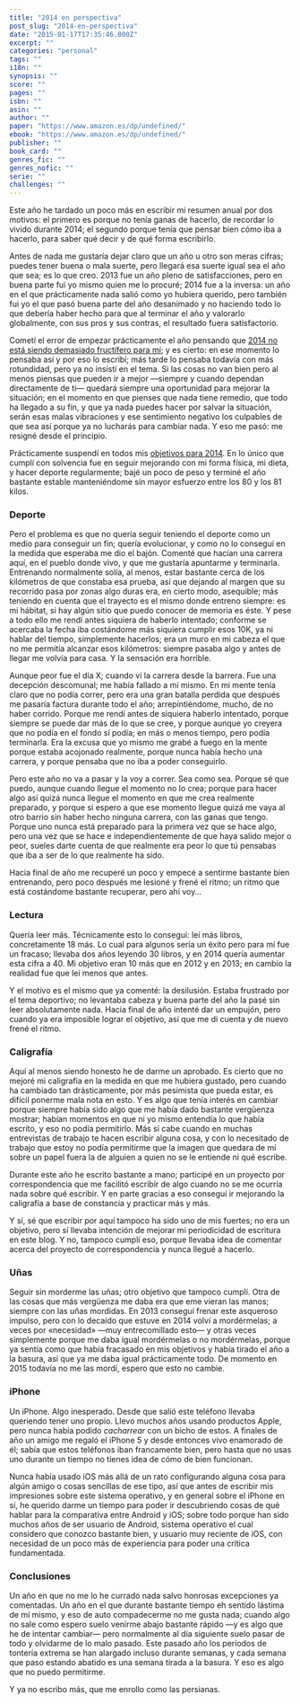 ```yaml
---
title: "2014 en perspectiva"
post_slug: "2014-en-perspectiva"
date: "2015-01-17T17:35:46.000Z"
excerpt: ""
categories: "personal"
tags: ""
i18n: ""
synopsis: ""
score: ""
pages: ""
isbn: ""
asin: ""
author: ""
paper: "https://www.amazon.es/dp/undefined/"
ebook: "https://www.amazon.es/dp/undefined/"
publisher: ""
book_card: ""
genres_fic: ""
genres_nofic: ""
serie: ""
challenges: ""
---
```


Este año he tardado un poco más en escribir mi resumen anual por dos motivos: el primero es porque no tenía ganas de hacerlo, de recordar lo vivido durante 2014; el segundo porque tenía que pensar bien cómo iba a hacerlo, para saber qué decir y de qué forma escribirlo.

Antes de nada me gustaría dejar claro que un año u otro son meras cifras; puedes tener buena o mala suerte, pero llegará esa suerte igual sea el año que sea; es lo que creo. 2013 fue un año pleno de satisfacciones, pero en buena parte fui yo mismo quien me lo procuré; 2014 fue a la inversa: un año en el que prácticamente nada salió como yo hubiera querido, pero también fui yo el que pasó buena parte del año desanimado y no haciendo todo lo que debería haber hecho para que al terminar el año y valorarlo globalmente, con sus pros y sus contras, el resultado fuera satisfactorio.

Cometí el error de empezar prácticamente el año pensando que [2014 no está siendo demasiado fructífero para mí](http://fjp.es/2014-no-esta-siendo-demasiado-fructifero-para-mi/); y es cierto: en ese momento lo pensaba así y por eso lo escribí; más tarde lo pensaba todavía con más rotundidad, pero ya no insistí en el tema. Si las cosas no van bien pero al menos piensas que pueden ir a mejor —siempre y cuando dependan directamente de ti— quedará siempre una oportunidad para mejorar la situación; en el momento en que pienses que nada tiene remedio, que todo ha llegado a su fin, y que ya nada puedes hacer por salvar la situación, serán esas malas vibraciones y ese sentimiento negativo los culpables de que sea así porque ya no lucharás para cambiar nada. Y eso me pasó: me resigné desde el principio.

Prácticamente suspendí en todos mis [objetivos para 2014](http://fjp.es/objetivos-para-2014/). En lo único que cumplí con solvencia fue en seguir mejorando con mi forma física, mi dieta, y hacer deporte regularmente; bajé un poco de peso y terminé el año bastante estable manteniéndome sin mayor esfuerzo entre los 80 y los 81 kilos.

### Deporte

Pero el problema es que no quería seguir teniendo el deporte como un medio para conseguir un fin; quería evolucionar, y como no lo conseguí en la medida que esperaba me dio el bajón. Comenté que hacían una carrera aquí, en el pueblo donde vivo, y que me gustaría apuntarme y terminarla. Entrenando normalmente solía, al menos, estar bastante cerca de los kilómetros de que constaba esa prueba, así que dejando al margen que su recorrido pasa por zonas algo duras era, en cierto modo, asequible; más teniendo en cuenta que el trayecto es el mismo donde entreno siempre: es mi hábitat, si hay algún sitio que puedo conocer de memoria es éste. Y pese a todo ello me rendí antes siquiera de haberlo intentado; conforme se acercaba la fecha iba costándome más siquiera cumplir esos 10K, ya ni hablar del tiempo, simplemente hacerlos; era un muro en mi cabeza el que no me permitía alcanzar esos kilómetros: siempre pasaba algo y antes de llegar me volvía para casa. Y la sensación era horrible.

Aunque peor fue el día X; cuando vi la carrera desde la barrera. Fue una decepción descomunal; me había fallado a mí mismo. En mi mente tenía claro que no podía correr, pero era una gran batalla perdida que después me pasaría factura durante todo el año; arrepintiéndome, mucho, de no haber corrido. Porque me rendí antes de siquiera haberlo intentado, porque siempre se puede dar más de lo que se cree, y porque aunque yo creyera que no podía en el fondo sí podía; en más o menos tiempo, pero podía terminarla. Era la excusa que yo mismo me grabé a fuego en la mente porque estaba acojonado realmente, porque nunca había hecho una carrera, y porque pensaba que no iba a poder conseguirlo.

Pero este año no va a pasar y la voy a correr. Sea como sea. Porque sé que puedo, aunque cuando llegue el momento no lo crea; porque para hacer algo así quizá nunca llegue el momento en que me crea realmente preparado, y porque si espero a que ese momento llegue quizá me vaya al otro barrio sin haber hecho ninguna carrera, con las ganas que tengo. Porque uno nunca está preparado para la primera vez que se hace algo, pero una vez que se hace e independientemente de que haya salido mejor o peor, sueles darte cuenta de que realmente era peor lo que tú pensabas que iba a ser de lo que realmente ha sido.

Hacia final de año me recuperé un poco y empecé a sentirme bastante bien entrenando, pero poco después me lesioné y frené el ritmo; un ritmo que está costándome bastante recuperar, pero ahí voy…

### Lectura

Quería leer más. Técnicamente esto lo conseguí: leí más libros, concretamente 18 más. Lo cual para algunos sería un éxito pero para mí fue un fracaso; llevaba dos años leyendo 30 libros, y en 2014 quería aumentar esta cifra a 40. Mi objetivo eran 10 más que en 2012 y en 2013; en cambio la realidad fue que leí menos que antes.

Y el motivo es el mismo que ya comenté: la desilusión. Estaba frustrado por el tema deportivo; no levantaba cabeza y buena parte del año la pasé sin leer absolutamente nada. Hacia final de año intenté dar un empujón, pero cuando ya era imposible lograr el objetivo, así que me di cuenta y de nuevo frené el ritmo.

### Caligrafía

Aquí al menos siendo honesto he de darme un aprobado. Es cierto que no mejoré mi caligrafía en la medida en que me hubiera gustado, pero cuando ha cambiado tan drásticamente, por más pesimista que pueda estar, es difícil ponerme mala nota en esto. Y es algo que tenía interés en cambiar porque siempre había sido algo que me había dado bastante vergüenza mostrar; habían momentos en que ni yo mismo entendía lo que había escrito, y eso no podía permitirlo. Más si cabe cuando en muchas entrevistas de trabajo te hacen escribir alguna cosa, y con lo necesitado de trabajo que estoy no podía permitirme que la imagen que quedara de mí sobre un papel fuera la de alguien a quien no se le entiende ni qué escribe.

Durante este año he escrito bastante a mano; participé en un proyecto por correspondencia que me facilitó escribir de algo cuando no se me ocurría nada sobre qué escribir. Y en parte gracias a eso conseguí ir mejorando la caligrafía a base de constancia y practicar más y más.

Y sí, sé que escribir por aquí tampoco ha sido uno de mis fuertes; no era un objetivo, pero sí llevaba intención de mejorar mi periodicidad de escritura en este blog. Y no, tampoco cumplí eso, porque llevaba idea de comentar acerca del proyecto de correspondencia y nunca llegué a hacerlo.

### Uñas

Seguir sin morderme las uñas; otro objetivo que tampoco cumplí. Otra de las cosas que más vergüenza me daba era que eme vieran las manos; siempre con las uñas mordidas. En 2013 conseguí frenar este asqueroso impulso, pero con lo decaído que estuve en 2014 volví a mordérmelas; a veces por «necesidad» —muy entrecomillado esto— y otras veces simplemente porque me daba igual mordérmelas o no mordérmelas, porque ya sentía como que había fracasado en mis objetivos y había tirado el año a la basura, así que ya me daba igual prácticamente todo. De momento en 2015 todavía no me las mordí, espero que esto no cambie.

### iPhone

Un iPhone. Algo inesperado. Desde que salió este teléfono llevaba queriendo tener uno propio. Llevo muchos años usando productos Apple, pero nunca había podido _cacharrear_ con un bicho de estos. A finales de año un amigo me regaló el iPhone 5 y desde entonces vivo enamorado de él; sabía que estos teléfonos iban francamente bien, pero hasta que no usas uno durante un tiempo no tienes idea de cómo de bien funcionan.

Nunca había usado iOS más allá de un rato configurando alguna cosa para algún amigo o cosas sencillas de ese tipo, así que antes de escribir mis impresiones sobre este sistema operativo, y en general sobre el iPhone en sí, he querido darme un tiempo para poder ir descubriendo cosas de qué hablar para la comparativa entre Android y iOS; sobre todo porque han sido muchos años de ser usuario de Android, sistema operativo el cual considero que conozco bastante bien, y usuario muy reciente de iOS, con necesidad de un poco más de experiencia para poder una crítica fundamentada.

### Conclusiones

Un año en que no me lo he currado nada salvo honrosas excepciones ya comentadas. Un año en el que durante bastante tiempo eh sentido lástima de mí mismo, y eso de auto compadecerme no me gusta nada; cuando algo no sale como espero suelo venirme abajo bastante rápido —y es algo que he de intentar cambiar— pero normalmente al día siguiente suelo pasar de todo y olvidarme de lo malo pasado. Este pasado año los períodos de tontería extrema se han alargado incluso durante semanas, y cada semana que paso estando abatido es una semana tirada a la basura. Y eso es algo que no puedo permitirme.

Y ya no escribo más, que me enrollo como las persianas.
